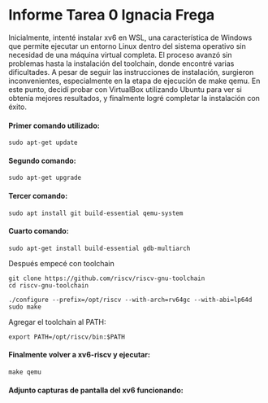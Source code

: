
# Informe Tarea 0 Ignacia Frega

Inicialmente, intenté instalar xv6 en WSL, una característica de Windows que permite ejecutar un entorno Linux dentro del sistema operativo sin necesidad de una máquina virtual completa. El proceso avanzó sin problemas hasta la instalación del toolchain, donde encontré varias dificultades. A pesar de seguir las instrucciones de instalación, surgieron inconvenientes, especialmente en la etapa de ejecución de make qemu. En este punto, decidí probar con VirtualBox utilizando Ubuntu para ver si obtenía mejores resultados, y finalmente logré completar la instalación con éxito.

#### Primer comando utilizado:
```
sudo apt-get update
```
#### Segundo comando:
```
sudo apt-get upgrade
```
#### Tercer comando:
```
sudo apt install git build-essential qemu-system
```
#### Cuarto comando:
```
sudo apt-get install build-essential gdb-multiarch
```
Después empecé con toolchain
```
git clone https://github.com/riscv/riscv-gnu-toolchain
cd riscv-gnu-toolchain
```
```
./configure --prefix=/opt/riscv --with-arch=rv64gc --with-abi=lp64d
sudo make
```
Agregar el toolchain al PATH:
```
export PATH=/opt/riscv/bin:$PATH
```
#### Finalmente volver a xv6-riscv y ejecutar:
```
make qemu
```
#### Adjunto capturas de pantalla del xv6 funcionando:



